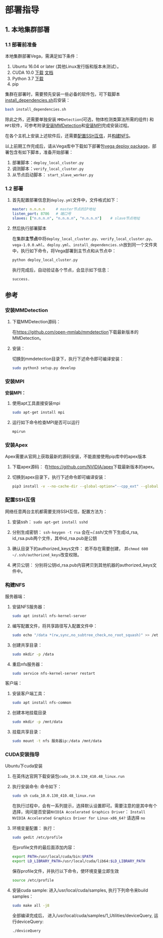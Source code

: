# 部署指导

## 1. 本地集群部署

### 1.1 部署前准备

本地集群部署Vega，需满足如下条件：

1. Ubuntu 16.04 or later (其他Linux发行版和版本未测试）。
2. CUDA 10.0 [下载](https://developer.nvidia.com/cuda-10.0-download-archive) [文档](https://docs.nvidia.com/cuda/archive/10.0/)
3. Python 3.7 [下载](https://www.python.org/downloads/release/python-376/)
4. pip

集群在部署时，需要预先安装一些必备的软件包，可下载脚本[install_dependencies.sh](../../../deploy/install_dependencies.sh)后安装：

```bash
bash install_dependencies.sh
```

除此之外，还需要单独安装 `MMDetection`(可选，物体检测类算法所需的组件) 和`MPI`软件，可参考附录[安装MMDetection](#mmdetection)和[安装MPI](#MPI)完成安装过程。

在各个主机上安装上述软件后，还需要[配置SSH互信](#ssh)，并[构建NFS](#nfs)。

以上前期工作完成后，请从Vega库中下载如下部署包[vega deploy package]()，部署包含有如下脚本，准备开始部署：

1. 部署脚本：`deploy_local_cluster.py`
2. 调测脚本：`verify_local_cluster.py`
3. 从节点启动脚本： `start_slave_worker.py`

### 1.2 部署

1. 首先配置部署信息到`deploy.yml`文件中，文件格式如下：

    ```yaml
    master: n.n.n.n     # master节点的IP地址
    listen_port: 8786   # 端口号
    slaves: ["n.n.n.n", "n.n.n.n", "n.n.n.n"]    # slave节点地址
    ```

2. 然后执行部署脚本

    在集群**主节点**中将`deploy_local_cluster.py`、`verify_local_cluster.py`、`vega-1.0.0.whl`、`deploy.yml`、`install_dependencies.sh`放到同一个文件夹中，执行如下命令，将Vega部署到主节点和从节点中：

    ```bash
    python deploy_local_cluster.py
    ```

    执行完成后，自动验证各个节点，会显示如下信息：

    ```text
    success.
    ```

## 参考

### <span id="mmdetection"> 安装MMDetection </span>

1. 下载MMDetection源码：

    在<https://github.com/open-mmlab/mmdetection>下载最新版本的MMDetection。

2. 安装：

    切换到mmdetection目录下，执行下述命令即可编译安装：

    ```bash
    sudo python3 setup.py develop
    ```

### <span id="MPI"> 安装MPI </span>

**安装MPI：**

1. 使用apt工具直接安装mpi

    ```bash
    sudo apt-get install mpi
    ```

2. 运行如下命令检查MPI是否可以运行

    ```bash
    mpirun
    ```

### 安装Apex

Apex需要从官网上获取最新的源码安装，不能直接使用pip库中的apex版本

1. 下载apex源码： 在<https://github.com/NVIDIA/apex>下载最新版本的apex。

2. 切换到apex目录下，执行下述命令即可编译安装：

    ```bash
    pip3 install -v --no-cache-dir --global-option="--cpp_ext" --global-option="--cuda_ext" ./
    ```

### <span id="ssh"> 配置SSH互信 </span>

网络任意两台主机都需要支持SSH互信，配置方法为：

1. 安装ssh：
    `sudo apt-get install sshd`

2. 分别生成密钥：
    `ssh-keygen -t rsa` 会在~/.ssh/文件下生成id_rsa, id_rsa.pub两个文件，其中id_rsa.pub是公钥

3. 确认目录下的authorized_keys文件：
    若不存在需要创建， 并`chmod 600 ~/.ssh/authorized_keys`改变权限。

4. 拷贝公钥：
    分别将公钥id_rsa.pub内容拷贝到其他机器的authorized_keys文件中。

### <span id="nfs"> 构建NFS </span>

服务器端：

1. 安装NFS服务器：

    ```bash
    sudo apt install nfs-kernel-server
    ```

2. 编写配置文件，将共享路径写入配置文件中：

    ```bash
    sudo echo "/data *(rw,sync,no_subtree_check,no_root_squash)" >> /etc/exports
    ```

3. 创建共享目录：

    ```bash
    sudo mkdir -p /data
    ```

4. 重启nfs服务器：

    ```bash
    sudo service nfs-kernel-server restart
    ```

客户端：

1. 安装客户端工具：

    ```bash
    sudo apt install nfs-common
    ```

2. 创建本地挂载目录

    ```bash
    sudo mkdir -p /mnt/data
    ```

3. 挂载共享目录：

    ```bash
    sudo mount -t nfs 服务器ip:/data /mnt/data
    ```

### CUDA安装指导

Ubuntu下cuda安装

1. 在英伟达官网下载安装包`cuda_10.0.130_410.48_linux.run`

2. 执行安装命令:
    命令如下：

    ```bash
    sudo sh cuda_10.0.130_410.48_linux.run
    ```

    在执行过程中，会有一系列提示，选择默认设置即可。需要注意的是其中有个选择，询问是否安装`NVIDIA Accelerated Graphics Driver`：
    `Install NVIDIA Accelerated Graphics Driver for Linux‐x86_64?`
    请选择 `no`

3. 环境变量配置：
    执行：

    ```bash
    sudo gedit /etc/profile
    ```

    在profile文件的最后面添加内容：

    ```bash
    export PATH=/usr/local/cuda/bin:$PATH
    export LD_LIBRARY_PATH=/usr/local/cuda/lib64:$LD_LIBRARY_PATH
    ```

    保存profile文件，并执行以下命令，使环境变量立即生效

    ```bash
    source /etc/profile
    ```

4. 安装cuda sample:
    进入/usr/local/cuda/samples, 执行下列命令来build samples：

    ```bash
    sudo make all -j8
    ```

    全部编译完成后， 进入/usr/local/cuda/samples/1_Utilities/deviceQuery, 运行deviceQuery:

    ```bash
    ./deviceQuery
    ```
